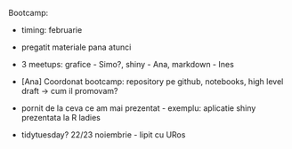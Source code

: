 Bootcamp:
- timing: februarie
- pregatit materiale pana atunci
- 3 meetups: grafice - Simo?, shiny - Ana, markdown - Ines
- [Ana] Coordonat bootcamp: repository pe github, notebooks, high level draft -> cum il promovam?
- pornit de la ceva ce am mai prezentat - exemplu: aplicatie shiny prezentata la R ladies

- tidytuesday? 22/23 noiembrie -  lipit cu URos 
